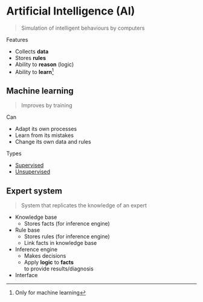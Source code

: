 # Artificial Intelligence (AI)

> Simulation of intelligent behaviours by computers

<p></p>
Features

-   Collects **data**
-   Stores **rules**
-   Ability to **reason** (logic)
-   Ability to **learn**[^1]

## Machine learning

> Improves by training

<p></p>
Can

-   Adapt its own processes
-   Learn from its mistakes
-   Change its own data and rules

<p></p>
Types

-   [Supervised](../misc/machine-learning/types.md#supervised-learning)
-   [Unsupervised](../misc/machine-learning/types.md#unsupervised-learning)

## Expert system

> System that replicates the knowledge of an expert

-   Knowledge base
    -   Stores facts (for inference engine)
-   Rule base
    -   Stores rules (for inference engine)
    -   Link facts in knowledge base
-   Inference engine
    -   Makes decisions
    -   Apply **logic** to **facts** \
        to provide results/diagnosis
-   Interface

[^1]: Only for machine learning
